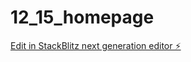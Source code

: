 # 12_15_homepage

[Edit in StackBlitz next generation editor ⚡️](https://stackblitz.com/~/github.com/kkab42/12_15_homepage)